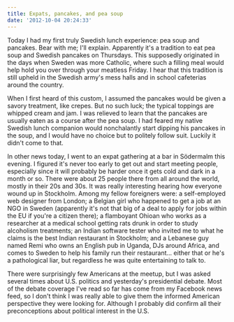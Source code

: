 ```yaml
---
title: Expats, pancakes, and pea soup
date: '2012-10-04 20:24:33'
---
```



Today I had my first truly Swedish lunch experience: pea soup and pancakes. Bear with me; I'll explain. Apparently it's a tradition to eat pea soup and Swedish pancakes on Thursdays. This supposedly originated in the days when Sweden was more Catholic, where such a filling meal would help hold you over through your meatless Friday. I hear that this tradition is still upheld in the Swedish army's mess halls and in school cafeterias around the country.

When I first heard of this custom, I assumed the pancakes would be given a savory treatment, like crepes. But no such luck; the typical toppings are whipped cream and jam. I was relieved to learn that the pancakes are usually eaten as a course after the pea soup. I had feared my native Swedish lunch companion would nonchalantly start dipping his pancakes in the soup, and I would have no choice but to politely follow suit. Luckily it didn't come to that.

In other news today, I went to an expat gathering at a bar in Södermalm this evening. I figured it's never too early to get out and start meeting people, especially since it will probably be harder once it gets cold and dark in a month or so. There were about 25 people there from all around the world, mostly in their 20s and 30s. It was really interesting hearing how everyone wound up in Stockholm. Among my fellow foreigners were: a self-employed web designer from London; a Belgian girl who happened to get a job at an NGO in Sweden (apparently it's not that big of a deal to apply for jobs within the EU if you're a citizen there); a flamboyant Ohioan who works as a researcher at a medical school getting rats drunk in order to study alcoholism treatments; an Indian software tester who invited me to what he claims is the best Indian restaurant in Stockholm; and a Lebanese guy named Remi who owns an English pub in Uganda, DJs around Africa, and comes to Sweden to help his family run their restaurant... either that or he's a pathological liar, but regardless he was quite entertaining to talk to.

There were surprisingly few Americans at the meetup, but I was asked several times about U.S. politics and yesterday's presidential debate. Most of the debate coverage I've read so far has come from my Facebook news feed, so I don't think I was really able to give them the informed American perspective they were looking for. Although I probably did confirm all their preconceptions about political interest in the U.S.


